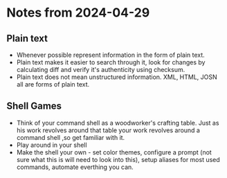 # Notes from 2024-04-29
## Plain text
- Whenever possible represent information in the form of plain text.
- Plain text makes it easier to search through it, look for changes by calculating diff and verify it's authenticity using checksum.
- Plain text does not mean unstructured information. XML, HTML, JOSN all are forms of plain text.

## Shell Games
- Think of your command shell as a woodworker's crafting table. Just as his work revolves around that table your work revolves around a command shell
,so get familiar with it.
- Play around in your shell
- Make the shell your own - set color themes, configure a prompt (not sure what this is will need to look into this),
setup aliases for most used commands, automate everthing you can.